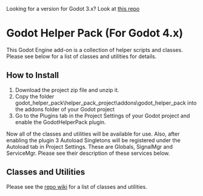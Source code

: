 Looking for a version for Godot 3.x?  Look at [this repo](https://github.com/jhlothamer/godot_helper_pack_3)
# Godot Helper Pack (For Godot 4.x)
This Godot Engine add-on is a collection of helper scripts and classes.  Please see below for a list of classes and utilities for details.


## How to Install
1. Download the project zip file and unzip it.
2. Copy the folder godot_helper_pack\helper_pack_project\addons\godot_helper_pack into the addons folder of your Godot project
3. Go to the Plugins tab in the Project Settings of your Godot project and enable the GodotHelperPack plugin.

Now all of the classes and utilities will be available for use.  Also, after enabling the plugin 3 Autoload Singletons will be registered under the Autoload tab in Project Settings.  These are Globals, SignalMgr and ServiceMgr.  Please see their description of these services below.


## Classes and Utilities

Please see the [repo wiki](https://github.com/jhlothamer/godot_helper_pack/wiki) for a list of classes and utilities.